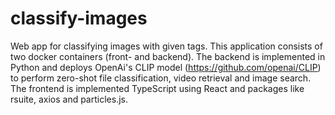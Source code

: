 # classify-images
Web app for classifying images with given tags.
This application consists of two docker containers (front- and backend).
The backend is implemented in Python and deploys OpenAi's CLIP model (https://github.com/openai/CLIP) to perform zero-shot file classification, video retrieval and image search.
The frontend is implemented TypeScript using React and packages like rsuite, axios and particles.js.
